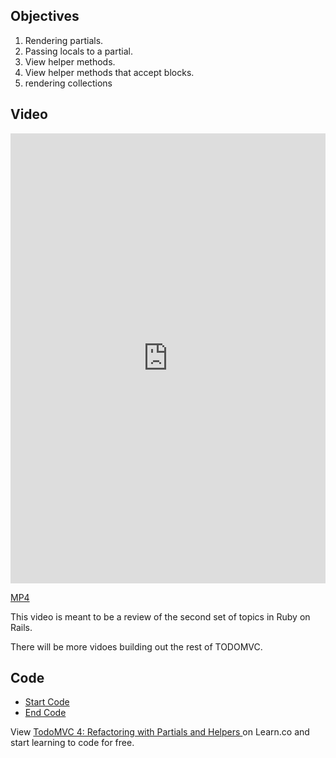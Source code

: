## Objectives

1. Rendering partials.
2. Passing locals to a partial.
3. View helper methods.
4. View helper methods that accept blocks.
5. rendering collections

## Video

<iframe width="100%" height="720" src="https://www.youtube.com/embed/gcecoObIc5s?rel=0&amp;showinfo=0" frameborder="0" allowfullscreen></iframe>

[MP4](http://learn-co-videos.s3.amazonaws.com/rails/todomvc-lecture-4.mp4)

This video is meant to be a review of the second set of topics in Ruby on Rails.

There will be more vidoes building out the rest of TODOMVC.

## Code

- [Start Code](https://github.com/aviflombaum/todo-mvc-lv/tree/lecture-4)
- [End Code](https://github.com/aviflombaum/todo-mvc-lv/tree/lecture-5)
<p data-visibility='hidden'>View <a href='https://learn.co/lessons/todomvc-4-refactoring-with-partials-and-helpers'>TodoMVC 4: Refactoring with Partials and Helpers </a> on Learn.co and start learning to code for free.</p>
